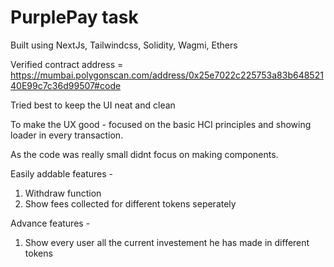 # PurplePay task

Built using NextJs, Tailwindcss, Solidity, Wagmi, Ethers

Verified contract address = https://mumbai.polygonscan.com/address/0x25e7022c225753a83b64852140E99c7c36d99507#code

Tried best to keep the UI neat and clean

To make the UX good - focused on the basic HCI principles and showing loader in every transaction.

As the code was really small didnt focus on making components.

Easily addable features -
1. Withdraw function
2. Show fees collected for different tokens seperately

Advance features -
1. Show every user all the current investement he has made in different tokens